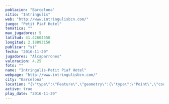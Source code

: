 ```yaml
---
poblacion: "Barcelona"
sitio: "Intringulis"
web: "http://www.intringulisbcn.com/"
juego: "Petit Piaf Hotel"
tematica: ""
max_jugadores: 5
latitud: 41.42604550
longitud: 2.18893150
publicar: "si"
fecha: "2016-11-20"
jugadores: "Alcaparrones"
valoracion: 4.25
foto: ""
name: "Intringulis-Petit Piaf Hotel"
webpage: "http://www.intringulisbcn.com/"
city: "Barcelona"
location: "{\"type\":\"Feature\",\"geometry\":{\"type\":\"Point\",\"coordinates\":[\"41,42604550\",\"2,18893150\"]}}"
active: true
play_date: "2016-11-20"
---
```

